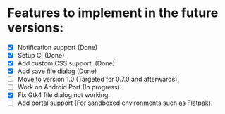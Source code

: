 # Features to implement in the future versions:
- [x] Notification support (Done)
- [x] Setup CI (Done)
- [x] Add custom CSS support. (Done)
- [x] Add save file dialog (Done)
- [ ] Move to version 1.0 (Targeted for 0.7.0 and afterwards).
- [ ] Work on Android Port (In progress).
- [x] Fix Gtk4 file dialog not working.
- [ ] Add portal support (For sandboxed environments such as Flatpak).